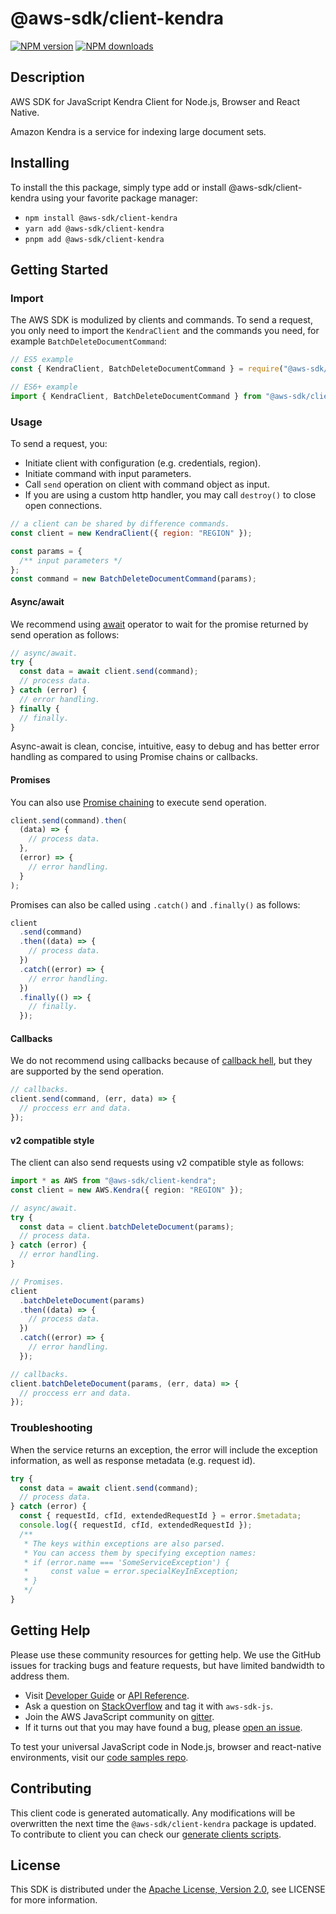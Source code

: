 # @aws-sdk/client-kendra

[![NPM version](https://img.shields.io/npm/v/@aws-sdk/client-kendra/latest.svg)](https://www.npmjs.com/package/@aws-sdk/client-kendra)
[![NPM downloads](https://img.shields.io/npm/dm/@aws-sdk/client-kendra.svg)](https://www.npmjs.com/package/@aws-sdk/client-kendra)

## Description

AWS SDK for JavaScript Kendra Client for Node.js, Browser and React Native.

<p>Amazon Kendra is a service for indexing large document sets.</p>

## Installing

To install the this package, simply type add or install @aws-sdk/client-kendra
using your favorite package manager:

- `npm install @aws-sdk/client-kendra`
- `yarn add @aws-sdk/client-kendra`
- `pnpm add @aws-sdk/client-kendra`

## Getting Started

### Import

The AWS SDK is modulized by clients and commands.
To send a request, you only need to import the `KendraClient` and
the commands you need, for example `BatchDeleteDocumentCommand`:

```js
// ES5 example
const { KendraClient, BatchDeleteDocumentCommand } = require("@aws-sdk/client-kendra");
```

```ts
// ES6+ example
import { KendraClient, BatchDeleteDocumentCommand } from "@aws-sdk/client-kendra";
```

### Usage

To send a request, you:

- Initiate client with configuration (e.g. credentials, region).
- Initiate command with input parameters.
- Call `send` operation on client with command object as input.
- If you are using a custom http handler, you may call `destroy()` to close open connections.

```js
// a client can be shared by difference commands.
const client = new KendraClient({ region: "REGION" });

const params = {
  /** input parameters */
};
const command = new BatchDeleteDocumentCommand(params);
```

#### Async/await

We recommend using [await](https://developer.mozilla.org/en-US/docs/Web/JavaScript/Reference/Operators/await)
operator to wait for the promise returned by send operation as follows:

```js
// async/await.
try {
  const data = await client.send(command);
  // process data.
} catch (error) {
  // error handling.
} finally {
  // finally.
}
```

Async-await is clean, concise, intuitive, easy to debug and has better error handling
as compared to using Promise chains or callbacks.

#### Promises

You can also use [Promise chaining](https://developer.mozilla.org/en-US/docs/Web/JavaScript/Guide/Using_promises#chaining)
to execute send operation.

```js
client.send(command).then(
  (data) => {
    // process data.
  },
  (error) => {
    // error handling.
  }
);
```

Promises can also be called using `.catch()` and `.finally()` as follows:

```js
client
  .send(command)
  .then((data) => {
    // process data.
  })
  .catch((error) => {
    // error handling.
  })
  .finally(() => {
    // finally.
  });
```

#### Callbacks

We do not recommend using callbacks because of [callback hell](http://callbackhell.com/),
but they are supported by the send operation.

```js
// callbacks.
client.send(command, (err, data) => {
  // proccess err and data.
});
```

#### v2 compatible style

The client can also send requests using v2 compatible style as follows:

```ts
import * as AWS from "@aws-sdk/client-kendra";
const client = new AWS.Kendra({ region: "REGION" });

// async/await.
try {
  const data = client.batchDeleteDocument(params);
  // process data.
} catch (error) {
  // error handling.
}

// Promises.
client
  .batchDeleteDocument(params)
  .then((data) => {
    // process data.
  })
  .catch((error) => {
    // error handling.
  });

// callbacks.
client.batchDeleteDocument(params, (err, data) => {
  // proccess err and data.
});
```

### Troubleshooting

When the service returns an exception, the error will include the exception information,
as well as response metadata (e.g. request id).

```js
try {
  const data = await client.send(command);
  // process data.
} catch (error) {
  const { requestId, cfId, extendedRequestId } = error.$metadata;
  console.log({ requestId, cfId, extendedRequestId });
  /**
   * The keys within exceptions are also parsed.
   * You can access them by specifying exception names:
   * if (error.name === 'SomeServiceException') {
   *     const value = error.specialKeyInException;
   * }
   */
}
```

## Getting Help

Please use these community resources for getting help.
We use the GitHub issues for tracking bugs and feature requests, but have limited bandwidth to address them.

- Visit [Developer Guide](https://docs.aws.amazon.com/sdk-for-javascript/v3/developer-guide/welcome.html)
  or [API Reference](https://docs.aws.amazon.com/AWSJavaScriptSDK/v3/latest/index.html).
- Ask a question on [StackOverflow](https://stackoverflow.com/questions/tagged/aws-sdk-js) and tag it with `aws-sdk-js`.
- Join the AWS JavaScript community on [gitter](https://gitter.im/aws/aws-sdk-js-v3).
- If it turns out that you may have found a bug, please [open an issue](https://github.com/aws/aws-sdk-js-v3/issues/new/choose).

To test your universal JavaScript code in Node.js, browser and react-native environments,
visit our [code samples repo](https://github.com/aws-samples/aws-sdk-js-tests).

## Contributing

This client code is generated automatically. Any modifications will be overwritten the next time the `@aws-sdk/client-kendra` package is updated.
To contribute to client you can check our [generate clients scripts](https://github.com/aws/aws-sdk-js-v3/tree/master/scripts/generate-clients).

## License

This SDK is distributed under the
[Apache License, Version 2.0](http://www.apache.org/licenses/LICENSE-2.0),
see LICENSE for more information.
